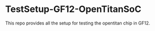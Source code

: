# TestSetup-GF12-OpenTitanSoC

This repo provides all the setup for testing the opentitan chip in GF12.